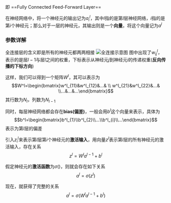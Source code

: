 即 ==Fully Connected Feed-Forward Layer==

在神经网络中，将一个神经元的输出记为$a^l_{i}$，其中$l$指的是第$l$层神经网络，$i$指的是第$i$个神经元；那么对于一层的神经元，其输出则是一个**向量**，将这个向量记为$a^l$

### 参数详解
全连接层的含义即是所有的神经元都两两相接
![全连接示意图](../Excalidraw/全连接层示意图)
图中出现了$w^l_{ij}$，表示的是层$l-1$与层$l$之间的权重，下标表示从神经元$j$到神经元$i$的传递权重(**反向传播的下标方向**)

这样，我们可以得到一个矩阵$W^l$，其可以表示为$$W^l=\begin{bmatrix}w^l_{11}&w^l_{12}&...& \\ w^l_{21}&w^l_{22}&...& \\...&...&...\end{bmatrix}$$其行数为$N_l$，列数为$N_{l-1}$

同时，每层神经网络都会存在**bias(偏差)**，一般会用$b^l$这个向量来表示，具体为$$b^l=\begin{bmatrix}b^l_{1}\\b^l_{2}\\...\\b^l_{i}\\...\end{bmatrix}$$表示为第$l$层的偏差

引入$z^l_i$来表示第$l$层第$i$个神经元的**激活输入**，用向量$z^l$表示第$l$层的所有神经元的激活输入，存在关系$$z^l=W^la^{l-1}+b^l$$

假定神经元的**激活函数**为$\sigma()$，则就会存在如下关系$$a^l=\sigma(z^l)$$

现在，就获得了完整的关系$$a^l=\sigma(W^la^{l-1}+b^l)$$

